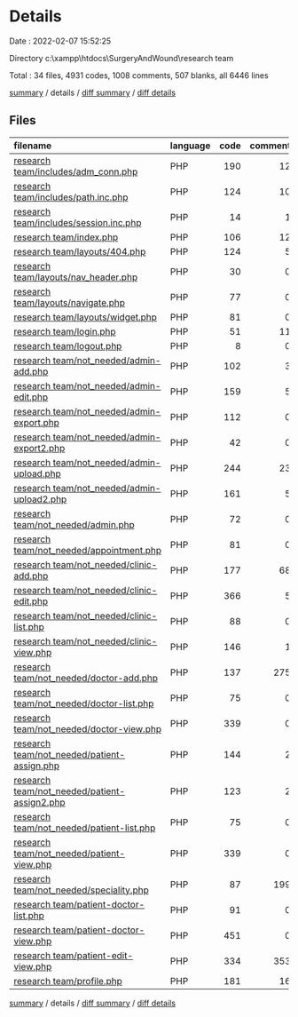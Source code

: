 # Details

Date : 2022-02-07 15:52:25

Directory c:\xampp\htdocs\SurgeryAndWound\research team

Total : 34 files,  4931 codes, 1008 comments, 507 blanks, all 6446 lines

[summary](results.md) / details / [diff summary](diff.md) / [diff details](diff-details.md)

## Files
| filename | language | code | comment | blank | total |
| :--- | :--- | ---: | ---: | ---: | ---: |
| [research team/includes/adm_conn.php](/research%20team/includes/adm_conn.php) | PHP | 190 | 12 | 45 | 247 |
| [research team/includes/path.inc.php](/research%20team/includes/path.inc.php) | PHP | 124 | 10 | 21 | 155 |
| [research team/includes/session.inc.php](/research%20team/includes/session.inc.php) | PHP | 14 | 1 | 5 | 20 |
| [research team/index.php](/research%20team/index.php) | PHP | 106 | 12 | 6 | 124 |
| [research team/layouts/404.php](/research%20team/layouts/404.php) | PHP | 124 | 5 | 24 | 153 |
| [research team/layouts/nav_header.php](/research%20team/layouts/nav_header.php) | PHP | 30 | 0 | 1 | 31 |
| [research team/layouts/navigate.php](/research%20team/layouts/navigate.php) | PHP | 77 | 0 | 0 | 77 |
| [research team/layouts/widget.php](/research%20team/layouts/widget.php) | PHP | 81 | 0 | 1 | 82 |
| [research team/login.php](/research%20team/login.php) | PHP | 51 | 11 | 11 | 73 |
| [research team/logout.php](/research%20team/logout.php) | PHP | 8 | 0 | 0 | 8 |
| [research team/not_needed/admin-add.php](/research%20team/not_needed/admin-add.php) | PHP | 102 | 3 | 16 | 121 |
| [research team/not_needed/admin-edit.php](/research%20team/not_needed/admin-edit.php) | PHP | 159 | 5 | 17 | 181 |
| [research team/not_needed/admin-export.php](/research%20team/not_needed/admin-export.php) | PHP | 112 | 0 | 10 | 122 |
| [research team/not_needed/admin-export2.php](/research%20team/not_needed/admin-export2.php) | PHP | 42 | 0 | 9 | 51 |
| [research team/not_needed/admin-upload.php](/research%20team/not_needed/admin-upload.php) | PHP | 244 | 23 | 34 | 301 |
| [research team/not_needed/admin-upload2.php](/research%20team/not_needed/admin-upload2.php) | PHP | 161 | 5 | 21 | 187 |
| [research team/not_needed/admin.php](/research%20team/not_needed/admin.php) | PHP | 72 | 0 | 3 | 75 |
| [research team/not_needed/appointment.php](/research%20team/not_needed/appointment.php) | PHP | 81 | 0 | 2 | 83 |
| [research team/not_needed/clinic-add.php](/research%20team/not_needed/clinic-add.php) | PHP | 177 | 68 | 23 | 268 |
| [research team/not_needed/clinic-edit.php](/research%20team/not_needed/clinic-edit.php) | PHP | 366 | 5 | 35 | 406 |
| [research team/not_needed/clinic-list.php](/research%20team/not_needed/clinic-list.php) | PHP | 88 | 0 | 2 | 90 |
| [research team/not_needed/clinic-view.php](/research%20team/not_needed/clinic-view.php) | PHP | 146 | 1 | 6 | 153 |
| [research team/not_needed/doctor-add.php](/research%20team/not_needed/doctor-add.php) | PHP | 137 | 275 | 20 | 432 |
| [research team/not_needed/doctor-list.php](/research%20team/not_needed/doctor-list.php) | PHP | 75 | 0 | 3 | 78 |
| [research team/not_needed/doctor-view.php](/research%20team/not_needed/doctor-view.php) | PHP | 339 | 0 | 27 | 366 |
| [research team/not_needed/patient-assign.php](/research%20team/not_needed/patient-assign.php) | PHP | 144 | 2 | 16 | 162 |
| [research team/not_needed/patient-assign2.php](/research%20team/not_needed/patient-assign2.php) | PHP | 123 | 2 | 18 | 143 |
| [research team/not_needed/patient-list.php](/research%20team/not_needed/patient-list.php) | PHP | 75 | 0 | 3 | 78 |
| [research team/not_needed/patient-view.php](/research%20team/not_needed/patient-view.php) | PHP | 339 | 0 | 27 | 366 |
| [research team/not_needed/speciality.php](/research%20team/not_needed/speciality.php) | PHP | 87 | 199 | 10 | 296 |
| [research team/patient-doctor-list.php](/research%20team/patient-doctor-list.php) | PHP | 91 | 0 | 5 | 96 |
| [research team/patient-doctor-view.php](/research%20team/patient-doctor-view.php) | PHP | 451 | 0 | 37 | 488 |
| [research team/patient-edit-view.php](/research%20team/patient-edit-view.php) | PHP | 334 | 353 | 28 | 715 |
| [research team/profile.php](/research%20team/profile.php) | PHP | 181 | 16 | 21 | 218 |

[summary](results.md) / details / [diff summary](diff.md) / [diff details](diff-details.md)